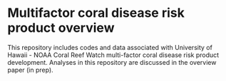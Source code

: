 # Multifactor coral disease risk product overview

This repository includes codes and data associated with University of Hawaii - NOAA Coral Reef Watch multi-factor coral disease risk product development. Analyses in this repository are discussed in the overview paper (in prep).



